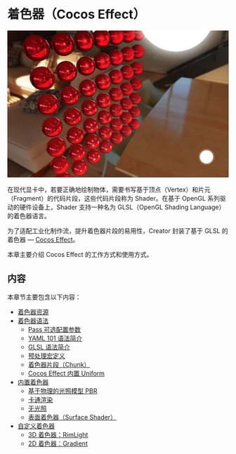 # 着色器（Cocos Effect）

![effect-show](img/effect-show.jpg)

在现代显卡中，若要正确地绘制物体，需要书写基于顶点（Vertex）和片元（Fragment）的代码片段，这些代码片段称为 Shader。在基于 OpenGL 系列驱动的硬件设备上，Shader 支持一种名为 GLSL（OpenGL Shading Language）的着色器语言。

为了适配工业化制作流，提升着色器片段的易用性，Creator 封装了基于 GLSL 的着色器 — [Cocos Effect](./effect-syntax.md)。

本章主要介绍 Cocos Effect 的工作方式和使用方式。

## 内容

本章节主要包含以下内容：

- [着色器资源](effect-inspector.md)
- [着色器语法](effect-syntax.md)
    - [Pass 可选配置参数](pass-parameter-list.md)
    - [YAML 101 语法简介](yaml-101.md)
    - [GLSL 语法简介](glsl.md)
    - [预处理宏定义](macros.md)
    - [着色器片段（Chunk）](effect-chunk-index.md)
    - [Cocos Effect 内置 Uniform](uniform.md)
- [内置着色器](effect-builtin.md)
    - [基于物理的光照模型 PBR](effect-builtin-pbr.md)
    - [卡通渲染](effect-builtin-toon.md)
    - [无光照](effect-builtin-unlit.md)
    - [表面着色器（Surface Shader）](surface-shader.md)
- [自定义着色器](write-effect-overview.md)
    - [3D 着色器：RimLight](write-effect-3d-rim-light.md)
    - [2D 着色器：Gradient](write-effect-2d-sprite-gradient.md)
